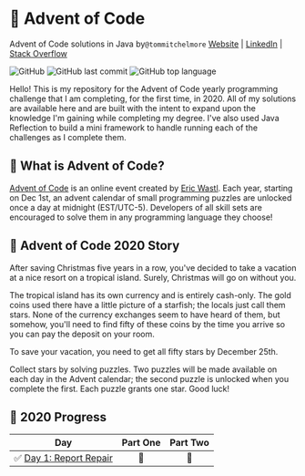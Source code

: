 
# 🎄 Advent of Code
Advent of Code solutions in Java by`@tommitchelmore`
[Website](https://tommitchelmore.com) | [LinkedIn](https://www.linkedin.com/in/tommitchelmore/) | [Stack Overflow](https://stackoverflow.com/users/8671742/tom-mitchelmore)

![GitHub](https://img.shields.io/github/license/tommitchelmore/adventofcode?style=flat-square)
![GitHub last commit](https://img.shields.io/github/last-commit/tommitchelmore/adventofcode?style=flat-square)
![GitHub top language](https://img.shields.io/github/languages/top/tommitchelmore/adventofcode?style=flat-square)

Hello!  This is my repository for the Advent of Code yearly programming challenge that I am completing, for the first time, in 2020.  All of my solutions are available here and are built with the intent to expand upon the knowledge I'm gaining while completing my degree.  I've also used Java Reflection to build a mini framework to handle running each of the challenges as I complete them.

## 🎅 What is Advent of Code?
[Advent of Code](http://adventofcode.com) is an online event created by [Eric Wastl](https://twitter.com/ericwastl). Each year, starting on Dec 1st, an advent calendar of small programming puzzles are unlocked once a day at midnight (EST/UTC-5). Developers of all skill sets are encouraged to solve them in any programming language they choose!

## 📖 Advent of Code 2020 Story
After saving Christmas five years in a row, you've decided to take a vacation at a nice resort on a tropical island. Surely, Christmas will go on without you.

The tropical island has its own currency and is entirely cash-only. The gold coins used there have a little picture of a starfish; the locals just call them stars. None of the currency exchanges seem to have heard of them, but somehow, you'll need to find fifty of these coins by the time you arrive so you can pay the deposit on your room.

To save your vacation, you need to get all fifty stars by December 25th.

Collect stars by solving puzzles. Two puzzles will be made available on each day in the Advent calendar; the second puzzle is unlocked when you complete the first. Each puzzle grants one star. Good luck!

## 🌟 2020 Progress

| Day  | Part One | Part Two | 
|---|:---:|:---:|
| ✅ [Day 1: Report Repair](https://github.com/tommitchelmore/adventofcode/blob/main/src/com/tommitchelmore/adventofcode/year2020/days/Day1.java)| 🌟 | 🌟 |
